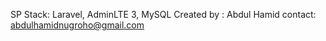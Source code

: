 SP
Stack: Laravel, AdminLTE 3, MySQL
Created by : Abdul Hamid 
contact: abdulhamidnugroho@gmail.com
